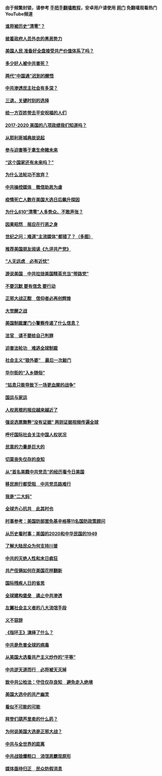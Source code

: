 #### 由于频繁封锁，请参考 [手把手翻墙教程](https://github.com/gfw-breaker/guides/wiki/)，安卓用户请使用 [网门](https://github.com/gfw-breaker/nogfw/blob/master/dl.md?t=01031800) 免翻墙观看热门YouTube频道 

#### [谁将被历史“清零”？](../pages/73/417485.md?t=01031800) 

#### [披着政府人员外衣的黑恶势力](../pages/73/417442.md?t=01031800) 

#### [美国人民 准备好全盘接受共产价值体系了吗？](../pages/73/417491.md?t=01031800) 

#### [多少好人被中共害死？](../pages/73/417144.md?t=01031800) 

#### [两代“中国通”迟到的醒悟](../pages/73/417064.md?t=01031800) 

#### [中共渗透民主社会有多深？](../pages/73/417063.md?t=01031800) 

#### [三退，关键时刻的选择](../pages/73/416969.md?t=01031800) 

#### [给一方百姓带去平安祝福的人们](../pages/73/416941.md?t=01031800) 

#### [2017-2020  美国的八项政绩我们知道吗？](../pages/73/416968.md?t=01031800) 

#### [从耶利哥城典故说起](../pages/73/416892.md?t=01031800) 

#### [参与迫害等于拿生命赌未来](../pages/73/416856.md?t=01031800) 

#### [“这个国家还有未来吗？”](../pages/73/416852.md?t=01031800) 

#### [为什么法轮功不放弃？](../pages/73/416864.md?t=01031800) 

#### [中共操控媒体　微信助恶为虐](../pages/73/416724.md?t=01031800) 

#### [疫情死亡人数在美国大选日后飙升探因](../pages/73/416606.md?t=01031800) 

#### [为什么610“清零”人多势众、不敢声张？](../pages/73/416632.md?t=01031800) 

#### [因果昭然　报应在行恶之身](../pages/73/416582.md?t=01031800) 

#### [世纪之问：难道“主流媒体”都错了？（多图）](../pages/73/416571.md?t=01031800) 

#### [推荐美国朋友阅读《九评共产党》](../pages/73/416510.md?t=01031800) 

#### [“人无远虑　必有近忧”](../pages/73/416513.md?t=01031800) 

#### [游说美国　中共拉拢美国精英充当“带路党”](../pages/73/416529.md?t=01031800) 

#### [不要沉默 要有信念 要行动](../pages/73/416457.md?t=01031800) 

#### [正邪大战正酣　信仰者必再创辉煌](../pages/73/416433.md?t=01031800) 

#### [大觉醒之战](../pages/73/416456.md?t=01031800) 

#### [美国制裁厦门小警察传递了什么信息？](../pages/73/416432.md?t=01031800) 

#### [法官　请不要给自己判罪](../pages/73/416379.md?t=01031800) 

#### [迫害法轮功　难逃全球制裁](../pages/73/416380.md?t=01031800) 

#### [社会主义“狼外婆”　最后一次敲门](../pages/73/416394.md?t=01031800) 

#### [华尔街的“入乡随俗”](../pages/73/416395.md?t=01031800) 

#### [“姑息只能导致下一场更血腥的战争”](../pages/73/416223.md?t=01031800) 

#### [国运与家运](../pages/73/416224.md?t=01031800) 

#### [人权恶棍的报应越来越近了](../pages/73/416276.md?t=01031800) 

#### [强说选票舞弊“没有证据” 两则证据视频传遍全球](../pages/73/416227.md?t=01031800) 

#### [呼吁国际社会关注中国人权状况](../pages/73/416135.md?t=01031800) 

#### [民意的力量是巨大的](../pages/73/416222.md?t=01031800) 

#### [切莫丧失仅存的良知](../pages/73/416134.md?t=01031800) 

#### [从“首名美籍中共党员”的经历看今日美国](../pages/73/416114.md?t=01031800) 

#### [移民旅行都受阻　中共党员路难行](../pages/73/416033.md?t=01031800) 

#### [我是“二大妈”](../pages/73/415529.md?t=01031800) 

#### [全球齐心抗共　此其时也](../pages/73/415989.md?t=01031800) 

#### [时事参考：美国防部罢免基辛格等11名国防政策顾问](../pages/73/415970.md?t=01031800) 

#### [从历史看时事：美国的2020和中华民国的1949](../pages/73/415949.md?t=01031800) 

#### [了解大陆民众为何支持川普](../pages/73/415950.md?t=01031800) 

#### [中共的灭绝人性和末日疯狂](../pages/73/415944.md?t=01031800) 

#### [共产伎俩如何在美国花样翻新](../pages/73/415908.md?t=01031800) 

#### [国际残疾人日的省思](../pages/73/415849.md?t=01031800) 

#### [全球建构堡垒　遏止中共渗透](../pages/73/415850.md?t=01031800) 

#### [左翼社会主义者的八大流氓手段](../pages/73/415802.md?t=01031800) 

#### [义不容辞](../pages/73/415807.md?t=01031800) 

#### [《指环王》演绎了什么？](../pages/73/415739.md?t=01031800) 

#### [中共是危害全球的病毒](../pages/73/415569.md?t=01031800) 

#### [从美国大选看共产主义炒作的“平等”](../pages/73/415654.md?t=01031800) 

#### [中共逆天道而行　必将被天灭掉](../pages/73/415626.md?t=01031800) 

#### [致中共公检法：守住仅存良知　避免走入绝境](../pages/73/415627.md?t=01031800) 

#### [美国大选中的共产幽灵](../pages/73/415618.md?t=01031800) 

#### [看似不可能的可能](../pages/73/415619.md?t=01031800) 

#### [拜登们葫芦里卖的什么药？](../pages/73/415531.md?t=01031800) 

#### [为何说美国大选是正邪大战？](../pages/73/415530.md?t=01031800) 

#### [中共与全世界的距离](../pages/73/415435.md?t=01031800) 

#### [中共战狼爆粗口　流氓恶霸现原形](../pages/73/415426.md?t=01031800) 

#### [媒体亟待归正　民众防假消息](../pages/73/415402.md?t=01031800) 

